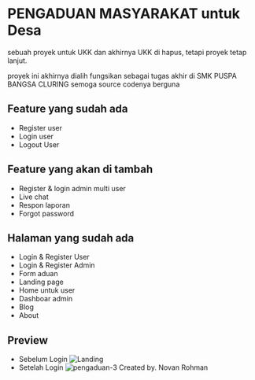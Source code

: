 # PENGADUAN MASYARAKAT untuk Desa
sebuah proyek untuk UKK dan akhirnya UKK di hapus, tetapi proyek tetap lanjut.

proyek ini akhirnya dialih fungsikan sebagai tugas akhir di SMK PUSPA BANGSA CLURING
semoga source codenya berguna

## Feature yang sudah ada
* Register user
* Login user
* Logout User

## Feature yang akan di tambah
* Register & login admin multi user
* Live chat
* Respon laporan
* Forgot password

## Halaman yang sudah ada
* Login & Register User
* Login & Register Admin
* Form aduan
* Landing page
* Home untuk user
* Dashboar admin
* Blog
* About

## Preview
* Sebelum Login
![Landing](https://user-images.githubusercontent.com/34656026/79536095-61fcb080-80a9-11ea-9694-201884490ff7.png)
* Setelah Login
![pengaduan-3](https://user-images.githubusercontent.com/34656026/79535494-dfbfbc80-80a7-11ea-9366-31f3c4c513e3.png)
Created by. Novan Rohman
